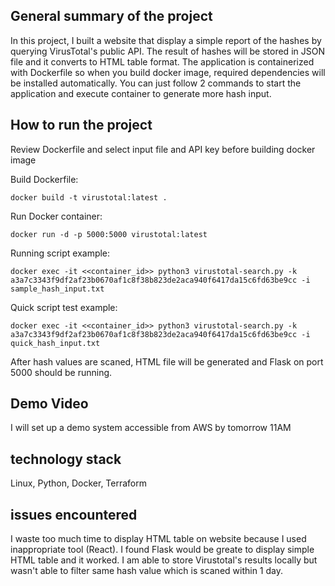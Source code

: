 ## General summary of the project ## 

In this project, I built a website that display a simple report of the hashes by querying VirusTotal's public API. The result of hashes will be stored in JSON file and it converts to HTML table format. The application is containerized with Dockerfile so when you build docker image, required dependencies will be installed automatically. You can just follow 2 commands to start the application and execute container to generate more hash input.

## How to run the project ##

Review Dockerfile and select input file and API key before building docker image

Build Dockerfile:

    docker build -t virustotal:latest .

Run Docker container:

    docker run -d -p 5000:5000 virustotal:latest

Running script example:

    docker exec -it <<container_id>> python3 virustotal-search.py -k a3a7c3343f9df2af23b0670af1c8f38b823de2aca940f6417da15c6fd63be9cc -i sample_hash_input.txt

Quick script test example:

    docker exec -it <<container_id>> python3 virustotal-search.py -k a3a7c3343f9df2af23b0670af1c8f38b823de2aca940f6417da15c6fd63be9cc -i quick_hash_input.txt

After hash values are scaned, HTML file will be generated and Flask on port 5000 should be running.

## Demo Video ##

I will set up a demo system accessible from AWS by tomorrow 11AM


## technology stack ## 

Linux, Python, Docker, Terraform


## issues encountered ##

I waste too much time to display HTML table on website because I used inappropriate tool (React). I found Flask would be greate to display simple HTML table and it worked.
I am able to store Virustotal's results locally but wasn't able to filter same hash value which is scaned within 1 day.